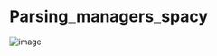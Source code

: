 # Parsing_managers_spacy
![image](https://user-images.githubusercontent.com/108274153/188267747-9602ccab-a335-4578-a053-7503d1f2aae6.png)
